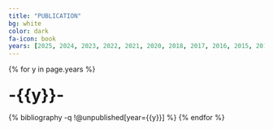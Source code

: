 ```yaml
---
title: "PUBLICATION"
bg: white
color: dark
fa-icon: book
years: [2025, 2024, 2023, 2022, 2021, 2020, 2018, 2017, 2016, 2015, 2014, 2013, 2012, 2008]
---
```


<!-- <p>
<a href="https://scholar.google.com/citations?user=ZF7iS6UAAAAJ&hl=en">
  <i  class="ai ai-google-scholar fa-1x"></i>
   Google Scholar
</a>
</p> -->

<!-- ## -submitted/preprint- -->

<!-- {% bibliography -q @unpublished %} -->

{% for y in page.years %}
  <h3 class="year"><font size="+3">-{{y}}-</font></h3>
  {% bibliography  -q !@unpublished[year={{y}}] %}
{% endfor %}
